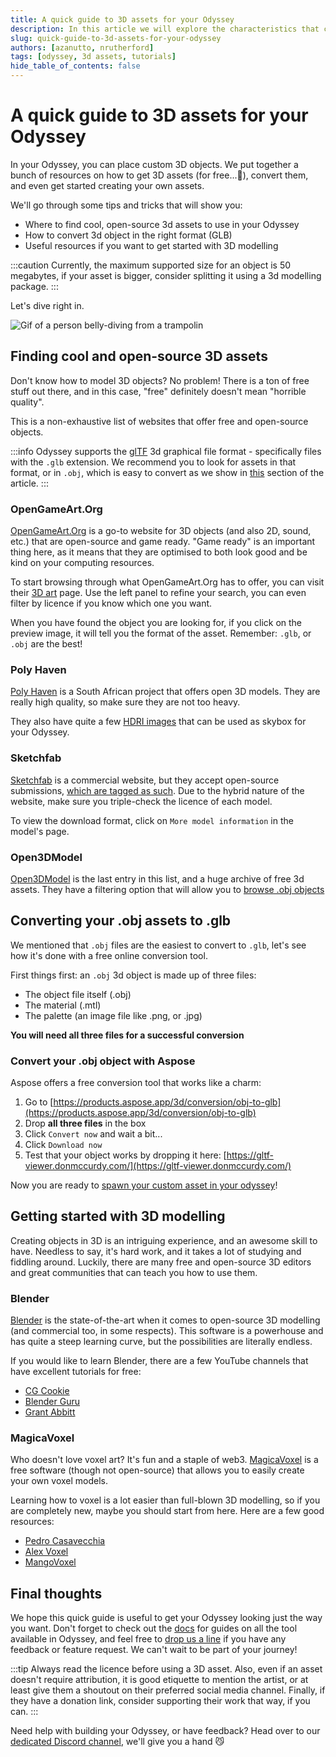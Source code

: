 ```yaml
---
title: A quick guide to 3D assets for your Odyssey
description: In this article we will explore the characteristics that custom 3D objects should have to perform best in your Odyssey, how to convert them in the right format, and where to get cool free assets.
slug: quick-guide-to-3d-assets-for-your-odyssey
authors: [azanutto, nrutherford]
tags: [odyssey, 3d assets, tutorials]
hide_table_of_contents: false
---
```

 
# A quick guide to 3D assets for your Odyssey
 
In your Odyssey, you can place custom 3D objects. We put together a bunch of resources on how to get 3D assets (for free...🤩), convert them, and even get started creating your own assets.
 
We'll go through some tips and tricks that will show you:
 
- Where to find cool, open-source 3d assets to use in your Odyssey
- How to convert 3d object in the right format (GLB)
- Useful resources if you want to get started with 3D modelling

<!--truncate-->
 
:::caution
Currently, the maximum supported size for an object is 50 megabytes, if your asset is bigger, consider splitting it using a 3d modelling package.
:::
 
Let's dive right in.
 
![Gif of a person belly-diving from a trampolin](https://media.giphy.com/media/KmlTchPoFQT84/giphy.gif)
 
## Finding cool and open-source 3D assets
 
Don't know how to model 3D objects? No problem! There is a ton of free stuff out there, and in this case, "free" definitely doesn't mean "horrible quality".
 
This is a non-exhaustive list of websites that offer free and open-source objects.
 
:::info
Odyssey supports the [glTF](https://en.wikipedia.org/wiki/GlTF) 3d graphical file format - specifically files with the `.glb` extension. We recommend you to look for assets in that format, or in `.obj`, which is easy to convert as we show in [this](#converting-your-assets-to-glb) section of the article.
:::
 
### OpenGameArt.Org
 
[OpenGameArt.Org](https://opengameart.org/) is a go-to website for 3D objects (and also 2D, sound, etc.) that are open-source and game ready. "Game ready" is an important thing here, as it means that they are optimised to both look good and be kind on your computing resources.
 
To start browsing through what OpenGameArt.Org has to offer, you can visit their [3D art](https://opengameart.org/art-search-advanced?keys=&field_art_type_tid%5B%5D=10&sort_by=count&sort_order=DESC) page. Use the left panel to refine your search, you can even filter by licence if you know which one you want.
 
When you have found the object you are looking for, if you click on the preview image, it will tell you the format of the asset. Remember: `.glb`, or `.obj` are the best!

### Poly Haven
[Poly Haven](https://polyhaven.com/) is a South African project that offers open 3D models. They are really high quality, so make sure they are not too heavy.

They also have quite a few [HDRI images](https://polyhaven.com/hdris) that can be used as skybox for your Odyssey.

### Sketchfab
 
[Sketchfab](https://sketchfab.com/) is a commercial website, but they accept open-source submissions, [which are tagged as such](https://sketchfab.com/tags/open-source). Due to the hybrid nature of the website, make sure you triple-check the licence of each model.
 
To view the download format, click on `More model information` in the model's page.
 
### Open3DModel
 
[Open3DModel](https://open3dmodel.com/) is the last entry in this list, and a huge archive of free 3d assets. They have a filtering option that will allow you to [browse .obj objects](https://open3dmodel.com/3d-models/obj)
 
## Converting your .obj assets to .glb
 
We mentioned that `.obj` files are the easiest to convert to `.glb`, let's see how it's done with a free online conversion tool.
 
First things first: an `.obj` 3d object is made up of three files:
- The object file itself (.obj)
- The material (.mtl)
- The palette (an image file like .png, or .jpg)
 
**You will need all three files for a successful conversion**
 
### Convert your .obj object with Aspose
 
Aspose offers a free conversion tool that works like a charm:
 
1. Go to [https://products.aspose.app/3d/conversion/obj-to-glb](https://products.aspose.app/3d/conversion/obj-to-glb)
2. Drop **all three files** in the box
3. Click `Convert now` and wait a bit...
4. Click `Download now`
5. Test that your object works by dropping it here: [https://gltf-viewer.donmccurdy.com/](https://gltf-viewer.donmccurdy.com/)
 
Now you are ready to [spawn your custom asset in your odyssey](https://discover.odyssey.org/explore-the-features/odyssey-creator/spawning-assets/#spawning-a-custom-object)!
 
## Getting started with 3D modelling
 
Creating objects in 3D is an intriguing experience, and an awesome skill to have. Needless to say, it's hard work, and it takes a lot of studying and fiddling around. Luckily, there are many free and open-source 3D editors and great communities that can teach you how to use them.
 
### Blender
 
[Blender](https://www.blender.org/) is the state-of-the-art when it comes to open-source 3D modelling (and commercial too, in some respects). This software is a powerhouse and has quite a steep learning curve, but the possibilities are literally endless.
 
If you would like to learn Blender, there are a few YouTube channels that have excellent tutorials for free:
 
- [CG Cookie](https://www.youtube.com/playlist?list=PL3GeP3YLZn5ixsnIOIx9tB4v6s-rsw48X)
- [Blender Guru](https://www.youtube.com/watch?v=nIoXOplUvAw&list=PLjEaoINr3zgFX8ZsChQVQsuDSjEqdWMAD)
- [Grant Abbitt](https://www.youtube.com/@grabbitt/playlists)
 
### MagicaVoxel
 
Who doesn't love voxel art? It's fun and a staple of web3. [MagicaVoxel](https://www.voxelmade.com/magicavoxel/) is a free software (though not open-source) that allows you to easily create your own voxel models.
 
Learning how to voxel is a lot easier than full-blown 3D modelling, so if you are completely new, maybe you should start from here. Here are a few good resources:
 
- [Pedro Casavecchia](https://www.youtube.com/playlist?list=PLyZDKlVOJ6PD-5sEIx1bo09RnIiaTxbKi)
- [Alex Voxel](https://www.youtube.com/playlist?list=PL3CE19eBHSkE1G6xLAtlPMT-adTZ01rHD)
- [MangoVoxel](https://www.youtube.com/playlist?list=PLBs294HGsDObe6tEsm3qh8gSod0qtDl7b)
 
## Final thoughts
 
We hope this quick guide is useful to get your Odyssey looking just the way you want. Don't forget to check out the [docs](https://discover.odyssey.org/) for guides on all the tool available in Odyssey, and feel free to [drop us a line](https://discover.odyssey.org/get-in-touch/) if you have any feedback or feature request. We can't wait to be part of your journey!
 
:::tip
Always read the licence before using a 3D asset. Also, even if an asset doesn't require attribution, it is good etiquette to mention the artist, or at least give them a shoutout on their preferred social media channel. Finally, if they have a donation link, consider supporting their work that way, if you can.
:::

Need help with building your Odyssey, or have feedback? Head over to our [dedicated Discord channel](https://discordapp.com/channels/667280778731978753/882278744956473344), we'll give you a hand 😼 